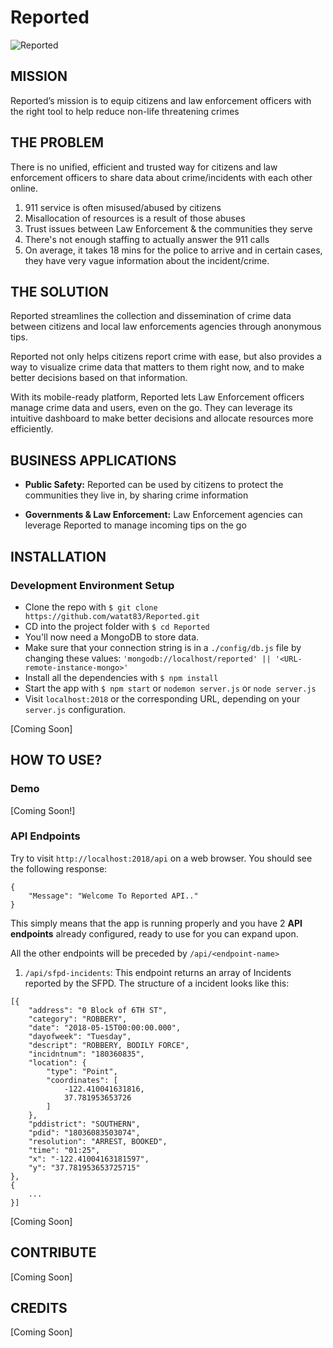# Reported  

![Reported](https://storage.googleapis.com/reported/media/images/PhotoRealistic2.jpg)

MISSION
-------
Reported’s mission is to equip citizens and law enforcement officers with the right tool to help reduce non-life threatening crimes

THE PROBLEM
-------
There is no unified, efficient and trusted way for citizens and law enforcement officers to share data about crime/incidents with each other online.  

1. 911 service is often misused/abused by citizens
2. Misallocation of resources is a result of those abuses
3. Trust issues between Law Enforcement & the communities they serve
4. There's not enough staffing to actually answer the 911 calls
5. On average, it takes 18 mins for the police to arrive and in certain cases, they have very vague information about the incident/crime.

THE SOLUTION
-------
Reported streamlines the collection and dissemination of crime data between citizens and local law enforcements agencies through anonymous tips.

Reported not only helps citizens report crime with ease, but also provides a way to visualize crime data that matters to them right now, and to make better decisions based on that information. 

With its mobile-ready platform, Reported lets Law Enforcement officers manage crime data and users, even on the go. They can leverage its intuitive dashboard to make better decisions and allocate resources more efficiently.

BUSINESS APPLICATIONS
-------
* **Public Safety:** Reported can be used by citizens to protect the communities they live in, by sharing crime information

* **Governments & Law Enforcement:** Law Enforcement agencies can leverage Reported to manage incoming tips on the go

INSTALLATION
-------

### Development Environment Setup  

* Clone the repo with `$ git clone https://github.com/watat83/Reported.git`
* CD into the project folder with `$ cd Reported`
* You'll now need a MongoDB to store data.
* Make sure that your connection string is in a `./config/db.js` file by changing these values: `'mongodb://localhost/reported' || '<URL-remote-instance-mongo>'`
* Install all the dependencies with `$ npm install`
* Start the app with `$ npm start` or `nodemon server.js` or `node server.js`
* Visit `localhost:2018` or the corresponding URL, depending on your `server.js` configuration.

[Coming Soon]

HOW TO USE?
-------  

### Demo  
[Coming Soon!]

### API Endpoints  

Try to visit `http://localhost:2018/api` on a web browser. You should see the following response:  

```
{
    "Message": "Welcome To Reported API.."
}
```
This simply means that the app is running properly and you have 2 **API endpoints** already configured, ready to use for you can expand upon.  

All the other endpoints will be preceded by `/api/<endpoint-name>`  

1. `/api/sfpd-incidents`: This endpoint returns an array of Incidents reported by the SFPD. The structure of a incident looks like this:  

```
[{
    "address": "0 Block of 6TH ST",
    "category": "ROBBERY",
    "date": "2018-05-15T00:00:00.000",
    "dayofweek": "Tuesday",
    "descript": "ROBBERY, BODILY FORCE",
    "incidntnum": "180360835",
    "location": {
        "type": "Point",
        "coordinates": [
            -122.410041631816,
            37.781953653726
        ]
    },
    "pddistrict": "SOUTHERN",
    "pdid": "18036083503074",
    "resolution": "ARREST, BOOKED",
    "time": "01:25",
    "x": "-122.41004163181597",
    "y": "37.781953653725715"
},
{
    ...
}]
```
[Coming Soon]

CONTRIBUTE
-------
[Coming Soon]

CREDITS
-------
[Coming Soon]